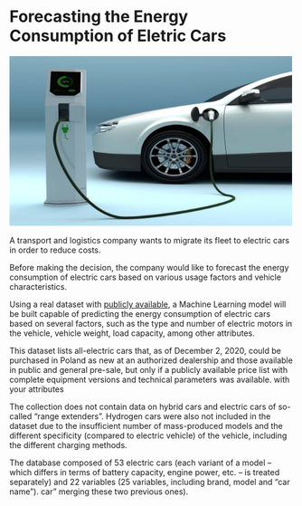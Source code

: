 # Forecasting the Energy Consumption of Eletric Cars

<img src="img/eletric-car.jpg" alt="Descrição da imagem" width="500" height="300">

A transport and logistics company wants to migrate its fleet to electric cars in order to reduce costs.

Before making the decision, the company would like to forecast the energy consumption of electric cars based on various usage factors and vehicle characteristics.

Using a real dataset with [publicly available](https://data.mendeley.com/datasets/tb9yrptydn/2), a Machine Learning model will be built capable of predicting the energy consumption of electric cars based on several factors, such as the type and number of electric motors in the vehicle, vehicle weight, load capacity, among other attributes.

This dataset lists all-electric cars that, as of December 2, 2020, could be purchased in Poland as new at an authorized dealership and those available in public and general pre-sale, but only if a publicly available price list with complete equipment versions and technical parameters was available. with your attributes

The collection does not contain data on hybrid cars and electric cars of so-called “range extenders”. Hydrogen cars were also not included in the dataset due to the insufficient number of mass-produced models and the different specificity (compared to electric vehicle) of the vehicle, including the different charging methods.

The database composed of 53 electric cars (each variant of a model – which differs in terms of battery capacity, engine power, etc. – is treated separately) and 22 variables (25 variables, including brand, model and “car name”). car” merging these two previous ones).
